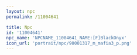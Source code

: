 ```yaml
---
layout: npc
permalink: /11004641

title: Npc
id: '11004641'
npc_name: 'NPCNAME_11004641_NAME:[F]BlackOnyx'
icon_url: 'portrait/npc/90001317_m_mafia3_p.png'
---
```

